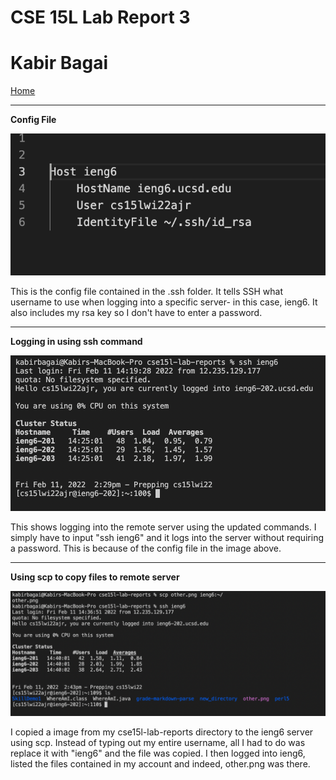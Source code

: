 # CSE 15L Lab Report 3 #
# Kabir Bagai #

[Home](index.html)

***
**Config File**


![Image](config.png)

This is the config file contained in the .ssh folder. It tells SSH what username to use when logging into a specific server- in this case, ieng6. It also includes my rsa key so I don't have to enter a password. 
***

**Logging in using ssh command**

![Image](ssh_ieng6.png)

This shows logging into the remote server using the updated commands. I simply have to input "ssh ieng6" and it logs into the server without requiring a password. This is because of the config file in the image above. 
***

**Using scp to copy files to remote server**

![Image](scpieng6.png)

I copied a image from my cse15l-lab-reports directory to the ieng6 server using scp. Instead of typing out my entire username, all I had to do was replace it with "ieng6" and the file was copied. I then logged into ieng6, listed the files contained in my account and indeed, other.png was there. 